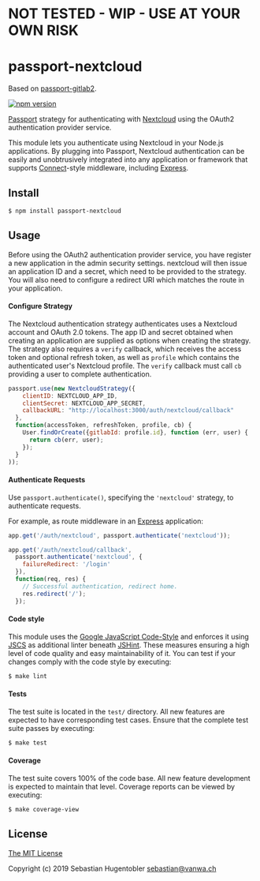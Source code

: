 # NOT TESTED - WIP - USE AT YOUR OWN RISK

# passport-nextcloud

Based on [passport-gitlab2](https://github.com/fh1ch/passport-gitlab2).

[![npm version](https://badge.fury.io/js/passport-nextcloud.svg)](http://badge.fury.io/js/passport-nextcloud)

[Passport](http://passportjs.org/) strategy for authenticating with
[Nextcloud](https://nextcloud.com/) using the OAuth2 authentication provider service.

This module lets you authenticate using Nextcloud in your Node.js applications.
By plugging into Passport, Nextcloud authentication can be easily and
unobtrusively integrated into any application or framework that supports
[Connect](http://www.senchalabs.org/connect/)-style middleware, including
[Express](http://expressjs.com/).

## Install

```bash
$ npm install passport-nextcloud
```

## Usage

Before using the OAuth2 authentication provider service, you have register a new 
application in the admin security settings. nextcloud will then issue an 
application ID and a secret, which need to be provided to the strategy. You will 
also need to configure a redirect URI which matches the route in your application.

#### Configure Strategy

The Nextcloud authentication strategy authenticates uses a Nextcloud account and 
OAuth 2.0 tokens. The app ID and secret obtained when creating an application 
are supplied as options when creating the strategy. The strategy also requires a 
`verify` callback, which receives the access token and optional refresh token, 
as well as `profile` which contains the authenticated user's Nextcloud profile. 
The `verify` callback must call `cb` providing a user to complete authentication.

```js
passport.use(new NextcloudStrategy({
    clientID: NEXTCLOUD_APP_ID,
    clientSecret: NEXTCLOUD_APP_SECRET,
    callbackURL: "http://localhost:3000/auth/nextcloud/callback"
  },
  function(accessToken, refreshToken, profile, cb) {
    User.findOrCreate({gitlabId: profile.id}, function (err, user) {
      return cb(err, user);
    });
  }
));
```

#### Authenticate Requests

Use `passport.authenticate()`, specifying the `'nextcloud'` strategy, to
authenticate requests.

For example, as route middleware in an [Express](http://expressjs.com/)
application:

```js
app.get('/auth/nextcloud', passport.authenticate('nextcloud'));

app.get('/auth/nextcloud/callback',
  passport.authenticate('nextcloud', {
    failureRedirect: '/login'
  }),
  function(req, res) {
    // Successful authentication, redirect home.
    res.redirect('/');
  });
```

#### Code style

This module uses the [Google JavaScript Code-Style](https://google.github.io/styleguide/javascriptguide.xml)
and enforces it using [JSCS](http://jscs.info/) as additional linter beneath
[JSHint](http://jshint.com/). These measures ensuring a high level of code
quality and easy maintainability of it. You can test if your changes comply
with the code style by executing:

```bash
$ make lint
```

#### Tests

The test suite is located in the `test/` directory. All new features are
expected to have corresponding test cases. Ensure that the complete test suite
passes by executing:

```bash
$ make test
```

#### Coverage

The test suite covers 100% of the code base. All new feature development is
expected to maintain that level. Coverage reports can be viewed by executing:

```bash
$ make coverage-view
```

## License

[The MIT License](http://opensource.org/licenses/MIT)

Copyright (c) 2019 Sebastian Hugentobler <sebastian@vanwa.ch>
